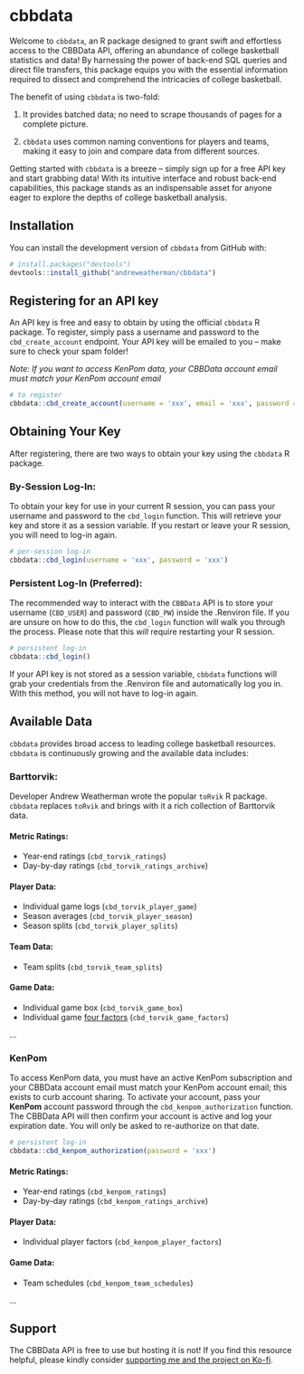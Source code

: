 
<!-- README.md is generated from README.Rmd. Please edit that file -->

# cbbdata

<!-- badges: start -->
<!-- badges: end -->

Welcome to `cbbdata`, an R package designed to grant swift and
effortless access to the CBBData API, offering an abundance of college
basketball statistics and data! By harnessing the power of back-end SQL
queries and direct file transfers, this package equips you with the
essential information required to dissect and comprehend the intricacies
of college basketball.

The benefit of using `cbbdata` is two-fold:

1.  It provides batched data; no need to scrape thousands of pages for a
    complete picture.

2.  `cbbdata` uses common naming conventions for players and teams,
    making it easy to join and compare data from different sources.

Getting started with `cbbdata` is a breeze – simply sign up for a free
API key and start grabbing data! With its intuitive interface and robust
back-end capabilities, this package stands as an indispensable asset for
anyone eager to explore the depths of college basketball analysis.

## Installation

You can install the development version of `cbbdata` from GitHub with:

``` r
# install.packages("devtools")
devtools::install_github("andreweatherman/cbbdata")
```

## Registering for an API key

An API key is free and easy to obtain by using the official `cbbdata` R
package. To register, simply pass a username and password to the
`cbd_create_account` endpoint. Your API key will be emailed to you –
make sure to check your spam folder!

*Note: If you want to access KenPom data, your CBBData account email
must match your KenPom account email*

``` r
# to register
cbbdata::cbd_create_account(username = 'xxx', email = 'xxx', password = 'xxx', confirm_password = 'xxx')
```

## Obtaining Your Key

After registering, there are two ways to obtain your key using the
`cbbdata` R package.

### By-Session Log-In:

To obtain your key for use in your current R session, you can pass your
username and password to the `cbd_login` function. This will retrieve
your key and store it as a session variable. If you restart or leave
your R session, you will need to log-in again.

``` r
# per-session log-in
cbbdata::cbd_login(username = 'xxx', password = 'xxx')
```

### Persistent Log-In (Preferred):

The recommended way to interact with the `CBBData` API is to store your
username (`CBD_USER`) and password (`CBD_PW`) inside the .Renviron file.
If you are unsure on how to do this, the `cbd_login` function will walk
you through the process. Please note that this *will* require restarting
your R session.

``` r
# persistent log-in
cbbdata::cbd_login()
```

If your API key is not stored as a session variable, `cbbdata` functions
will grab your credentials from the .Renviron file and automatically log
you in. With this method, you will not have to log-in again.

## Available Data

`cbbdata` provides broad access to leading college basketball resources.
`cbbdata` is continuously growing and the available data includes:

### Barttorvik:

Developer Andrew Weatherman wrote the popular `toRvik` R package.
`cbbdata` replaces `toRvik` and brings with it a rich collection of
Barttorvik data.

#### Metric Ratings:

-   Year-end ratings (`cbd_torvik_ratings`)
-   Day-by-day ratings (`cbd_torvik_ratings_archive`)

#### Player Data:

-   Individual game logs (`cbd_torvik_player_game`)
-   Season averages (`cbd_torvik_player_season`)
-   Season splits (`cbd_torvik_player_splits`)

#### Team Data:

-   Team splits (`cbd_torvik_team_splits`)

#### Game Data:

-   Individual game box (`cbd_torvik_game_box`)
-   Individual game [four
    factors](https://www.basketball-reference.com/about/factors.html)
    (`cbd_torvik_game_factors`)

…

### KenPom

To access KenPom data, you must have an active KenPom subscription and
your CBBData account email must match your KenPom account email; this
exists to curb account sharing. To activate your account, pass your
**KenPom** account password through the `cbd_kenpom_authorization`
function. The CBBData API will then confirm your account is active and
log your expiration date. You will only be asked to re-authorize on that
date.

``` r
# persistent log-in
cbbdata::cbd_kenpom_authorization(password = 'xxx')
```

#### Metric Ratings:

-   Year-end ratings (`cbd_kenpom_ratings`)
-   Day-by-day ratings (`cbd_kenpom_ratings_archive`)

#### Player Data:

-   Individual player factors (`cbd_kenpom_player_factors`)

#### Game Data:

-   Team schedules (`cbd_kenpom_team_schedules`)

…

## Support

The CBBData API is free to use but hosting it is not! If you find this
resource helpful, please kindly consider [supporting me and the project
on Ko-fi](https://ko-fi.com/andrewweatherman).
